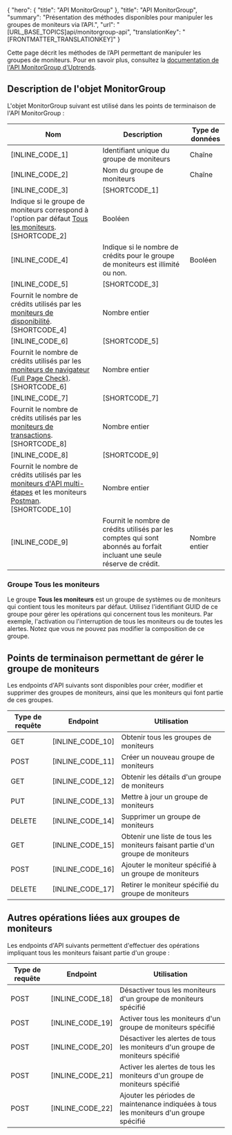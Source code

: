{
  "hero": {
    "title": "API MonitorGroup"
  },
  "title": "API MonitorGroup",
  "summary": "Présentation des méthodes disponibles pour manipuler les groupes de moniteurs via l’API.",
  "url": "[URL_BASE_TOPICS]api/monitorgroup-api",
  "translationKey": "[FRONTMATTER_TRANSLATIONKEY]"
}

Cette page décrit les méthodes de l’API permettant de manipuler les groupes de moniteurs. Pour en savoir plus, consultez la [documentation de l'API MonitorGroup d'Uptrends]([LINK_URL_1]).

## Description de l'objet MonitorGroup

L'objet MonitorGroup suivant est utilisé dans les points de terminaison de l'API MonitorGroup :

| Nom | Description | Type de données |
|--------------------|-------------------------------------------------------------------------------------|-----------|
| [INLINE_CODE_1] | Identifiant unique du groupe de moniteurs | Chaîne |
| [INLINE_CODE_2] | Nom du groupe de moniteurs | Chaîne |
| [INLINE_CODE_3] | [SHORTCODE_1] |
Indique si le groupe de moniteurs correspond à l'option par défaut [Tous les moniteurs]([LINK_URL_2]). [SHORTCODE_2] | Booléen |
| [INLINE_CODE_4] | Indique si le nombre de crédits pour le groupe de moniteurs est illimité ou non.  |  Booléen |
| [INLINE_CODE_5] |[SHORTCODE_3]
Fournit le nombre de crédits utilisés par les [moniteurs de disponibilité]([LINK_URL_3]). [SHORTCODE_4] | Nombre entier |
| [INLINE_CODE_6]            | [SHORTCODE_5]
Fournit le nombre de crédits utilisés par les [moniteurs de navigateur (Full Page Check)]([LINK_URL_4]). [SHORTCODE_6] | Nombre entier |
| [INLINE_CODE_7]            | [SHORTCODE_7]
Fournit le nombre de crédits utilisés par les [moniteurs de transactions]([LINK_URL_5]).  [SHORTCODE_8] | Nombre entier |
| [INLINE_CODE_8]            | [SHORTCODE_9]
Fournit le nombre de crédits utilisés par les [moniteurs d'API multi-étapes]([LINK_URL_6]) et les moniteurs [Postman]([LINK_URL_7]). [SHORTCODE_10] | Nombre entier |
| [INLINE_CODE_9]            | Fournit le nombre de crédits utilisés par les comptes qui sont abonnés au forfait incluant une seule réserve de crédit. | Nombre entier |

### Groupe Tous les moniteurs

Le groupe **Tous les moniteurs** est un groupe de systèmes ou de moniteurs qui contient tous les moniteurs par défaut. Utilisez l'identifiant GUID de ce groupe pour gérer les opérations qui concernent tous les moniteurs. Par exemple, l'activation ou l'interruption de tous les moniteurs ou de toutes les alertes.
Notez que vous ne pouvez pas modifier la composition de ce groupe.


## Points de terminaison permettant de gérer le groupe de moniteurs

Les endpoints d'API suivants sont disponibles pour créer, modifier et supprimer des groupes de moniteurs, ainsi que les moniteurs qui font partie de ces groupes.

| Type de requête | Endpoint | Utilisation |
|--------------|----------------------------------------------------------|----------------------------------------------------------------|
| GET | [INLINE_CODE_10] | Obtenir tous les groupes de moniteurs |
| POST | [INLINE_CODE_11] | Créer un nouveau groupe de moniteurs |
| GET | [INLINE_CODE_12] | Obtenir les détails d'un groupe de moniteurs |
| PUT | [INLINE_CODE_13] | Mettre à jour un groupe de moniteurs |
| DELETE | [INLINE_CODE_14] | Supprimer un groupe de moniteurs |
| GET | [INLINE_CODE_15] | Obtenir une liste de tous les moniteurs faisant partie d'un groupe de moniteurs |
| POST | [INLINE_CODE_16] | Ajouter le moniteur spécifié à un groupe de moniteurs |
| DELETE | [INLINE_CODE_17] | Retirer le moniteur spécifié du groupe de moniteurs |

## Autres opérations liées aux groupes de moniteurs

Les endpoints d'API suivants permettent d'effectuer des opérations impliquant tous les moniteurs faisant partie d'un groupe :

| Type de requête | Endpoint | Utilisation |
|--------------|---------------------------------------------------------------------|-----------------------------------------------------------------------------|
| POST | [INLINE_CODE_18] | Désactiver tous les moniteurs d'un groupe de moniteurs spécifié |
| POST | [INLINE_CODE_19] | Activer tous les moniteurs d'un groupe de moniteurs spécifié |
| POST | [INLINE_CODE_20] | Désactiver les alertes de tous les moniteurs d'un groupe de moniteurs spécifié |
| POST | [INLINE_CODE_21] | Activer les alertes de tous les moniteurs d'un groupe de moniteurs spécifié |
| POST | [INLINE_CODE_22] | Ajouter les périodes de maintenance indiquées à tous les moniteurs d'un groupe spécifié |
